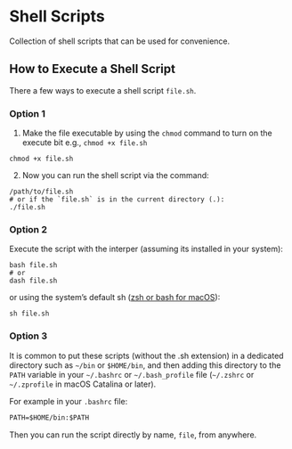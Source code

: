 # Shell Scripts

Collection of shell scripts that can be used for convenience.

## How to Execute a Shell Script

There a few ways to execute a shell script `file.sh`.

### Option 1

1. Make the file executable by using the `chmod` command to turn on the execute bit e.g., `chmod +x file.sh`

```shell
chmod +x file.sh
```
2. Now you can run the shell script via the command:

```shell
/path/to/file.sh
# or if the `file.sh` is in the current directory (.):
./file.sh
```

### Option 2

Execute the script with the interper (assuming its installed in your system):

```shell
bash file.sh
# or
dash file.sh
```
or using the system’s default sh ([zsh or bash for macOS](https://support.apple.com/en-ca/102360)):

```shell
sh file.sh
```

### Option 3

It is common to put these scripts (without the .sh extension) in a dedicated directory such as `~/bin` or `$HOME/bin`, and then adding this directory to the `PATH` variable in your `~/.bashrc` or `~/.bash_profile` file (`~/.zshrc` or `~/.zprofile` in macOS Catalina or later).

For example in your `.bashrc` file:

```txt
PATH=$HOME/bin:$PATH
```

Then you can run the script directly by name, `file`, from anywhere.
